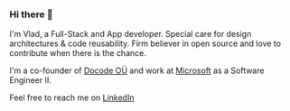 ### Hi there 👋

I'm Vlad, a Full-Stack and App developer. Special care for design architectures & code reusability. 
Firm believer in open source and love to contribute when there is the chance.

I'm a co-founder of [Docode OÜ](https://docode.it/) and work at [Microsoft](https://www.microsoft.com/) as a Software Engineer II.

Feel free to reach me on [LinkedIn](https://www.linkedin.com/in/vmihalachi/)

<!--
**vmihalachi/vmihalachi** is a ✨ _special_ ✨ repository because its `README.md` (this file) appears on your GitHub profile.

Here are some ideas to get you started:

- 🔭 I’m currently working on ...
- 🌱 I’m currently learning ...
- 👯 I’m looking to collaborate on ...
- 🤔 I’m looking for help with ...
- 💬 Ask me about ...
- 📫 How to reach me: ...
- 😄 Pronouns: ...
- ⚡ Fun fact: ...
-->
